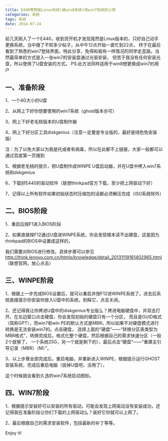 ```yaml
---
title: E440等预装Linux系统(或win8系统)改win7系统的心得
categories: 系统
tags: 系统
date: 2014-07-24
---
```

前几天刚入了一个E440，收到货开机才发现竟然是Linux版本的，只好自己动手更换系统，当中搜了不知多少帖子，从中午12点开始一直忙到22点，
终于在最后看到了熟悉的win7登陆界面，特此分享，免得和我有一样情况的同学走歪路。当然最简单的方式是入一张win7的安装盘通过光驱安装，
但苦于我没有任何安装光盘，所以使用了U盘安装的方式。
PS:此方法同样适用于win8想更换成win7的用户

## 一、准备阶段
1、一个4G大小的U盘

2、从网上下好你想要使用的win7系统（ghost版本亦可）

3、网上下好老毛桃版本的U盘制作器

4、网上下好分区工具diskgenius（注意一定要是专业版的，最好是绿色免安装版）

注：为了以免大家以为我是托或者有病毒，所以在此都不上链接，大家一般都可以通过百度第一页搜到

5、根据老毛桃的提示，把U盘制作成WINPE U盘启动器，并在U盘中拷入win7系统和dskgenius

6、下载好E440的驱动软件（联想thinkpad官方下载，至少把上网驱动下好）

7、记得以上所有软件如果初始状态时压缩包的话都必须解压完成（ISO系统除外）

## 二、BIOS阶段
1、重启后按F1进入BIOS阶段

2、如果直接按F12通过U盘进WINPE系统，你会发现根本读不出硬盘，这是因为thinkpad的BIOS中设置成这样的，

我们需要对BIOS进行修改。具体步骤可以参见
http://think.lenovo.com.cn/htmls/knowledge/detail_20131119161402965.html
（联想官网，放心点击）

## 三、WINPE阶段
1、根据上一步完成BIOS设置后，就可以重启并按F12进WINPE系统了。进去后系统直接提示你安装你放入U盘中的系统，别睬它，点击关闭。

2、还记得我让你拷进U盘中的diskgenius专业版么？拷进电脑硬盘中，并双击打开。在左边窗口点击硬盘，你会发现初始的硬盘只有一个分区，
而且是GUID格式（简称GPT），而win7和win PE的默认方式是MBR，所以如果不对硬盘模式进行转换是无法安装win7的。点击硬盘，
选择上面的“硬盘”——“转换分区表类型为MBR格式”，转换完成后，格式化整个硬盘，然后根据自己的需求快速分区（一般2个就够了，
一个系统25G，另一个就是剩下的），最后点击“硬盘”——“重建主引导记录（MBR）（M）”。

3、以上步骤全部完成后，重启电脑，并重新进入WINPE，根据提示运行GHOST安装系统，完成后重启电脑（拔掉U盘吧，没用了），

这个时候就会看到久违的win7系统启动图标。

## 四、WIN7阶段
1、根据提示安装好可以安装的所有驱动，可能会发现上网驱动没有安装成功，还记得我在准备阶段让你们下载的上网驱动么？装好它你就可以上网了。

2、最后根据自己的需求安装软件，包括最新的补丁等等。


Enjoy it!







